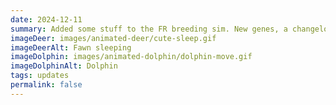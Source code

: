 ```yaml
---
date: 2024-12-11
summary: Added some stuff to the FR breeding sim. New genes, a changelog, and edited some stuff in the FAQ...
imageDeer: images/animated-deer/cute-sleep.gif
imageDeerAlt: Fawn sleeping
imageDolphin: images/animated-dolphin/dolphin-move.gif
imageDolphinAlt: Dolphin
tags: updates
permalink: false
---
```

